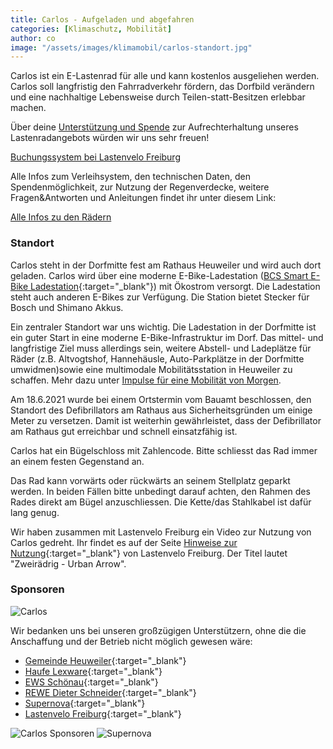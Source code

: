 ```yaml
---
title: Carlos - Aufgeladen und abgefahren
categories: [Klimaschutz, Mobilität]
author: co
image: "/assets/images/klimamobil/carlos-standort.jpg"
---
```


Carlos ist ein E-Lastenrad für alle und kann kostenlos ausgeliehen werden. Carlos soll langfristig den Fahrradverkehr fördern, das Dorfbild verändern und eine nachhaltige Lebensweise durch Teilen-statt-Besitzen erlebbar machen.

Über deine [Unterstützung und Spende](/infos-lastenraeder#spenden) zur Aufrechterhaltung unseres Lastenradangebots würden wir uns sehr freuen!

<a class="btn btn-success" href="https://www.lastenvelofreiburg.de/ausleihen-lastenvelo-21/" role="button" target="_blank">Buchungssystem bei Lastenvelo Freiburg</a>

Alle Infos zum Verleihsystem, den technischen Daten, den Spendenmöglichkeit, zur Nutzung der Regenverdecke, weitere Fragen&Antworten und Anleitungen findet ihr unter diesem Link:

<a class="btn btn-success" href="/infos-lastenraeder" role="button" target="_blank">Alle Infos zu den Rädern</a>

### Standort

Carlos steht in der Dorfmitte fest am Rathaus Heuweiler und wird auch dort geladen. Carlos wird über eine moderne E-Bike-Ladestation ([BCS Smart E-Bike Ladestation](https://www.spelsberg.de/e-bike-ladestation/mit-integriertem-ladekabel/58012201/){:target="\_blank"}) mit Ökostrom versorgt. Die Ladestation steht auch anderen E-Bikes zur Verfügung. Die Station bietet Stecker für Bosch und Shimano Akkus.

Ein zentraler Standort war uns wichtig. Die Ladestation in der Dorfmitte ist ein guter Start in eine moderne E-Bike-Infrastruktur im Dorf. Das mittel- und langfristige Ziel muss allerdings sein, weitere Abstell- und Ladeplätze für Räder (z.B. Altvogtshof, Hannehäusle, Auto-Parkplätze in der Dorfmitte umwidmen)sowie eine multimodale Mobilitätsstation in Heuweiler zu schaffen. Mehr dazu unter [Impulse für eine Mobilität von Morgen](/heuweiler-bewegt-sich).

Am 18.6.2021 wurde bei einem Ortstermin vom Bauamt beschlossen, den Standort des Defibrillators am Rathaus aus Sicherheitsgründen um einige Meter zu versetzen. Damit ist weiterhin gewährleistet, dass der Defibrillator am Rathaus gut erreichbar und schnell einsatzfähig ist.

Carlos hat ein Bügelschloss mit Zahlencode. Bitte schliesst das Rad immer an einem festen Gegenstand an.

Das Rad kann vorwärts oder rückwärts an seinem Stellplatz geparkt werden. In beiden Fällen bitte unbedingt darauf achten, den Rahmen des Rades direkt am Bügel anzuschliessen. Die Kette/das Stahlkabel ist dafür lang genug.

Wir haben zusammen mit Lastenvelo Freiburg ein Video zur Nutzung von Carlos gedreht. Ihr findet es auf der Seite [Hinweise zur Nutzung](https://www.lastenvelofreiburg.de/hinweise-zur-nutzung/){:target="\_blank"} von Lastenvelo Freiburg. Der Titel lautet "Zweirädrig - Urban Arrow".

### Sponsoren

![Carlos](/assets/images/klimamobil/carlos.png "Carlos")

Wir bedanken uns bei unseren großzügigen Unterstützern, ohne die die Anschaffung und der Betrieb nicht möglich gewesen wäre:

- [Gemeinde Heuweiler](https://www.heuweiler.de){:target="\_blank"}
- [Haufe Lexware](https://www.lexware.de/){:target="\_blank"}
- [EWS Schönau](https://www.ews-schoenau.de/){:target="\_blank"}
- [REWE Dieter Schneider](https://rewe-dieter-schneider.de/){:target="\_blank"}
- [Supernova](https://supernova-lights.com/){:target="\_blank"}
- [Lastenvelo Freiburg](https://www.lastenvelofreiburg.de/){:target="\_blank"}

![Carlos Sponsoren](/assets/images/klimamobil/carlos-sponsoren.png "Carlos Sonsoren")
![Supernova](/assets/images/klimamobil/supernova.png "Supernova")
